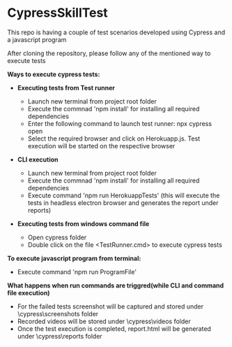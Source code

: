 # CypressSkillTest
This repo is having a couple of test scenarios developed using Cypress and a javascript program

After cloning the repository, please follow any of the mentioned way to execute tests

**Ways to execute cypress tests:**
*   **Executing tests from Test runner**
    *   Launch new terminal from project root folder
    *   Execute the commnad 'npm install' for installing all required dependencies
    *   Enter the following command to launch test runner: npx cypress open
    *   Select the required browser and click on Herokuapp.js. Test execution will be started on the respective browser

*   **CLI execution**
    *   Launch new terminal from project root folder
    *   Execute the commnad 'npm install' for installing all required dependencies
    *	Execute command 'npm run HerokuappTests' (this will execute the tests in headless electron browser and generates the report under reports)
        
*   **Executing tests from windows command file**
    *   Open cypress folder
    *   Double click on the file <TestRunner.cmd> to execute cypress tests

**To execute javascript program from terminal:**
* Execute command 'npm run ProgramFile'

**What happens when run commands are triggred(while CLI and command file execution)**
* For the failed tests screenshot will be captured and stored under \cypress\screenshots folder
* Recorded videos will be stored under \cypress\videos folder
* Once the test execution is completed, report.html will be generated under \cypress\reports folder